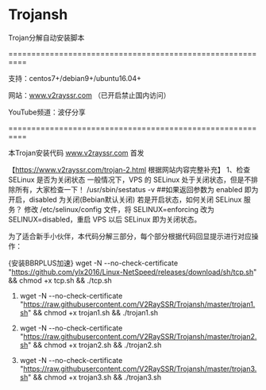 # Trojansh
Trojan分解自动安装脚本

==========================================================

支持：centos7+/debian9+/ubuntu16.04+

网站：www.v2rayssr.com （已开启禁止国内访问）

YouTube频道：波仔分享

==========================================================

本Trojan安装代码 www.v2rayssr.com 首发

【https://www.v2rayssr.com/trojan-2.html 根据网站内容完整补充】
1、检查 SELinux 是否为关闭状态
一般情况下，VPS 的 SELinux 处于关闭状态，但是不排除所有，大家检查一下！
/usr/sbin/sestatus -v      ##如果返回参数为 enabled 即为开启，disabled 为关闭(Bebian默认关闭)
若是开启状态，如何关闭 SELinux 服务？
修改 /etc/selinux/config 文件，将 SELINUX=enforcing 改为 SELINUX=disabled，重启 VPS 以后 SELinux 即为关闭状态。


为了适合新手小伙伴，本代码分解三部分，每个部分根据代码回显提示进行对应操作：

{安装BBRPLUS加速}
wget -N --no-check-certificate "https://github.com/ylx2016/Linux-NetSpeed/releases/download/sh/tcp.sh" && chmod +x tcp.sh && ./tcp.sh

1. wget -N --no-check-certificate "https://raw.githubusercontent.com/V2RaySSR/Trojansh/master/trojan1.sh" && chmod +x trojan1.sh && ./trojan1.sh

2. wget -N --no-check-certificate "https://raw.githubusercontent.com/V2RaySSR/Trojansh/master/trojan2.sh" && chmod +x trojan2.sh && ./trojan2.sh

3. wget -N --no-check-certificate "https://raw.githubusercontent.com/V2RaySSR/Trojansh/master/trojan3.sh" && chmod +x trojan3.sh && ./trojan3.sh
